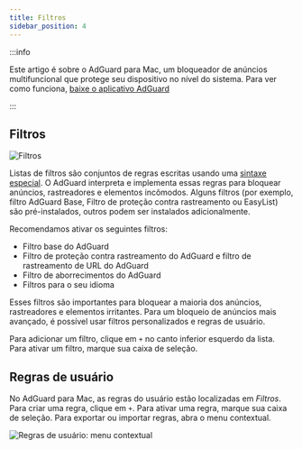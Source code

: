```yaml
---
title: Filtros
sidebar_position: 4
---
```


:::info

Este artigo é sobre o AdGuard para Mac, um bloqueador de anúncios multifuncional que protege seu dispositivo no nível do sistema. Para ver como funciona, [baixe o aplicativo AdGuard](https://agrd.io/download-kb-adblock)

:::

## Filtros

![Filtros](https://cdn.adtidy.org/content/kb/ad_blocker/mac/filters.png)

Listas de filtros são conjuntos de regras escritas usando uma [sintaxe especial](/general/ad-filtering/create-own-filters). O AdGuard interpreta e implementa essas regras para bloquear anúncios, rastreadores e elementos incômodos. Alguns filtros (por exemplo, filtro AdGuard Base, Filtro de proteção contra rastreamento ou EasyList) são pré-instalados, outros podem ser instalados adicionalmente.

Recomendamos ativar os seguintes filtros:

- Filtro base do AdGuard
- Filtro de proteção contra rastreamento do AdGuard e filtro de rastreamento de URL do AdGuard
- Filtro de aborrecimentos do AdGuard
- Filtros para o seu idioma

Esses filtros são importantes para bloquear a maioria dos anúncios, rastreadores e elementos irritantes. Para um bloqueio de anúncios mais avançado, é possível usar filtros personalizados e regras de usuário.

Para adicionar um filtro, clique em `+` no canto inferior esquerdo da lista. Para ativar um filtro, marque sua caixa de seleção.

## Regras de usuário

No AdGuard para Mac, as regras do usuário estão localizadas em _Filtros_. Para criar uma regra, clique em `+`. Para ativar uma regra, marque sua caixa de seleção. Para exportar ou importar regras, abra o menu contextual.

![Regras de usuário: menu contextual](https://cdn.adtidy.org/content/kb/ad_blocker/mac/rules.png)
